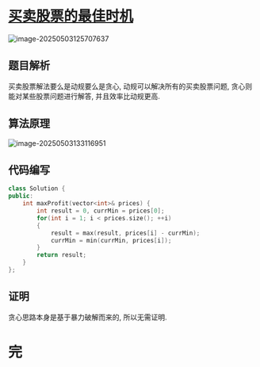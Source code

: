 # [买卖股票的最佳时机](https://leetcode.cn/problems/best-time-to-buy-and-sell-stock/)

![image-20250503125707637](https://md-wind.oss-cn-nanjing.aliyuncs.com/md/20250503125707818.png)

## 题目解析

买卖股票解法要么是动规要么是贪心, 动规可以解决所有的买卖股票问题, 贪心则能对某些股票问题进行解答, 并且效率比动规更高.

## 算法原理

![image-20250503133116951](https://md-wind.oss-cn-nanjing.aliyuncs.com/md/20250503133117060.png)

## 代码编写

```cpp
class Solution {
public:
    int maxProfit(vector<int>& prices) {
        int result = 0, currMin = prices[0];
        for(int i = 1; i < prices.size(); ++i)
        {
            result = max(result, prices[i] - currMin);
            currMin = min(currMin, prices[i]);
        }
        return result;
    }
};
```

## 证明

贪心思路本身是基于暴力破解而来的, 所以无需证明.

# 完